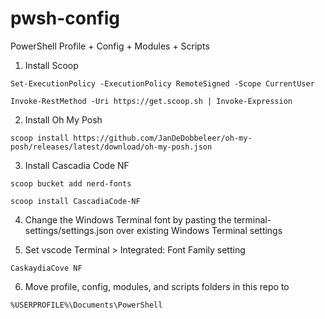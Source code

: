 # pwsh-config

PowerShell Profile + Config + Modules + Scripts

1. Install Scoop

`Set-ExecutionPolicy -ExecutionPolicy RemoteSigned -Scope CurrentUser`

`Invoke-RestMethod -Uri https://get.scoop.sh | Invoke-Expression`

2. Install Oh My Posh

`scoop install https://github.com/JanDeDobbeleer/oh-my-posh/releases/latest/download/oh-my-posh.json`

3. Install Cascadia Code NF

`scoop bucket add nerd-fonts`

`scoop install CascadiaCode-NF`

4. Change the Windows Terminal font by pasting the terminal-settings/settings.json over existing Windows Terminal settings

5. Set vscode Terminal > Integrated: Font Family setting

`CaskaydiaCove NF`

6. Move profile, config, modules, and scripts folders in this repo to

`%USERPROFILE%\Documents\PowerShell`